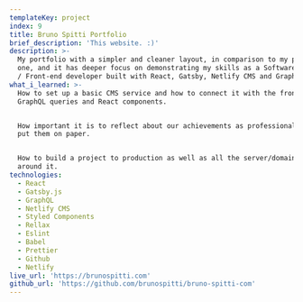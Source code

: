 ```yaml
---
templateKey: project
index: 9
title: Bruno Spitti Portfolio
brief_description: 'This website. :)'
description: >-
  My portfolio with a simpler and cleaner layout, in comparison to my previous
  one, and it has deeper focus on demonstrating my skills as a Software Engineer
  / Front-end developer built with React, Gatsby, Netlify CMS and GraphQL.
what_i_learned: >-
  How to set up a basic CMS service and how to connect it with the front-end via
  GraphQL queries and React components.


  How important it is to reflect about our achievements as professionals and to
  put them on paper.


  How to build a project to production as well as all the server/domain work
  around it.
technologies:
  - React
  - Gatsby.js
  - GraphQL
  - Netlify CMS
  - Styled Components
  - Rellax
  - Eslint
  - Babel
  - Prettier
  - Github
  - Netlify
live_url: 'https://brunospitti.com'
github_url: 'https://github.com/brunospitti/bruno-spitti-com'
---
```


